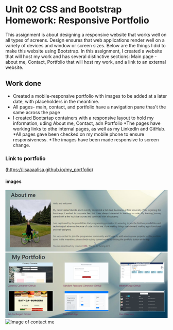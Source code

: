 # Unit 02 CSS and Bootstrap Homework: Responsive Portfolio

This assignment is about designing a responsive website that works well on all types of screens.  Design ensures that web applications render well on a variety of devices and window or screen sizes. Below are the things I did to make this website using Bootstrap. In this assignment, I created a website that will host my work and has several distinctive sections: Main page - about me, Contact, Portfolio that will host my work, and a link to an external website.

## Work done
* Created a mobile-responsive portfolio with images to be added at a later date, with placeholders in the meantime.
* All pages- main, contact, and portfolio have a navigation pane thas't the same across the page
* I created Bootsrtap containers with a responsive layout to hold my information, uding About me, Contact, adn Portfolio
*The pages have working links to othe internal pages, as well as my LinkedIn and GitHub.
*All pages gave been checked on my mobile phone to ensure responsiveness.
*The images have been made responsive to screen change.

### Link to portfolio
(https://lisaaaalisa.github.io/my_portfolio)


#### images
![Image of main page](./assets/images/pic1.png)
![Image of portfolio](./assets/images/pic2.png)
![Image of contact me](./assets/images/pic3.png)



